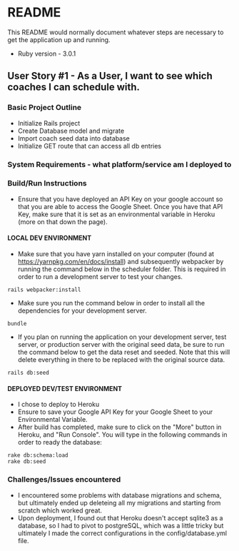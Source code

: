 # README

This README would normally document whatever steps are necessary to get the
application up and running.

* Ruby version - 3.0.1


## User Story #1 - As a User, I want to see which coaches I can schedule with.

### Basic Project Outline
* Initialize Rails project
* Create Database model and migrate
* Import coach seed data into database
* Initialize GET route that can access all db entries


### System Requirements - what platform/service am I deployed to

### Build/Run Instructions
* Ensure that you have deployed an API Key on your google account so that you are able to access the Google Sheet. Once you have that API Key, make sure that it is set as an environmental variable in Heroku (more on that down the page).

#### LOCAL DEV ENVIRONMENT

* Make sure that you have yarn installed on your computer (found at https://yarnpkg.com/en/docs/install) and subsequently webpacker by running the command below in the scheduler folder. This is required in order to run a development server to test your changes.
```
rails webpacker:install
```

* Make sure you run the command below in order to install all the dependencies for your development server.
```
bundle
```

* If you plan on running the application on your development server, test server, or production server with the original seed data, be sure to run the command below to get the data reset and seeded. Note that this will delete everything in there to be replaced with the original source data.
```
rails db:seed
```

#### DEPLOYED DEV/TEST ENVIRONMENT
* I chose to deploy to Heroku
* Ensure to save your Google API Key for your Google Sheet to your Environmental Variable.
* After build has completed, make sure to click on the "More" button in Heroku, and "Run Console". You will type in the following commands in order to ready the database:
```
rake db:schema:load
rake db:seed
```

### Challenges/Issues encountered
* I encountered some problems with database migrations and schema, but ultimately ended up deleteing all my migrations and starting from scratch which worked great.
* Upon deployment, I found out that Heroku doesn't accept sqlite3 as a database, so I had to pivot to postgreSQL, which was a little tricky but ultimately I made the correct configurations in the config/database.yml file.
